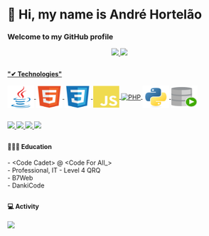 <h1>👋 Hi, my name is André Hortelão</h1>

<h3>Welcome to my GitHub profile</h3>

<div align="center">
  <a href="https://github.com/hortelao">
  <img height="180em" src="https://github-readme-stats.vercel.app/api?username=hortelao&show_icons=true&theme=dracula&include_all_commits=true"/>
  <img height="180em" src="https://github-readme-stats-sigma-five.vercel.app/api/top-langs/?username=hortelao&layout=compact&langs_count=7&theme=dracula"/>
</div>
  
  ##
  
  <h4>"✔ Technologies"</h4>
  <div>
    <img align="center" alt="Java" height="50" width="60" src="https://raw.githubusercontent.com/devicons/devicon/master/icons/java/java-original.svg">
    <img align="center" alt="HTML" height="50" width="60" src="https://raw.githubusercontent.com/devicons/devicon/master/icons/html5/html5-original.svg">
    <img align="center" alt="CSS" height="50" width="60" src="https://raw.githubusercontent.com/devicons/devicon/master/icons/css3/css3-original.svg">
    <img align="center" alt="Js" height="50" width="60" src="https://raw.githubusercontent.com/devicons/devicon/master/icons/javascript/javascript-plain.svg">
    <img align="center" alt="PHP" height="50" width="60" src="https://cdn.jsdelivr.net/gh/devicons/devicon/icons/php/php-original.svg">
    <img align="center" alt="Python" height="50" width="60" src="https://raw.githubusercontent.com/devicons/devicon/6910f0503efdd315c8f9b858234310c06e04d9c0/icons/python/python-original.svg">
    <img align="center" alt="Database" height="50" width="60" src="https://raw.githubusercontent.com/devicons/devicon/6910f0503efdd315c8f9b858234310c06e04d9c0/icons/sqldeveloper/sqldeveloper-original.svg">
    
  </div>
  
  ##
  
  <div>
    <a href="https://www.linkedin.com/in/andre-hortelao/">
    <img src="https://img.shields.io/badge/linkedin-%230077B5.svg?style=for-the-badge&logo=linkedin&logoColor=white" />
     </a>
    <a href="mailto:andrefhortelao@gmail.com">
    <img src="https://img.shields.io/badge/Gmail-D14836?style=for-the-badge&logo=gmail&logoColor=white" />
     </a>
    <a href="https://www.facebook.com/andre.hortelao/">
    <img src="https://img.shields.io/badge/Facebook-1877F2?style=for-the-badge&logo=facebook&logoColor=white" />
     </a>
     <a href="https://www.instagram.com/ahortelao/">
    <img src="https://img.shields.io/badge/Instagram-E4405F?style=for-the-badge&logo=instagram&logoColor=white" />
     </a>
    
  </div>
  
  ##
  
  <h4>🏫👨‍🎓 Education</h4>
  - &#60;Code Cadet&#62; @ &#60;Code For All_&#62;<br>
  - Professional, IT - Level 4 QRQ<br>
  - B7Web<br>
  - DankiCode
  
  ##
  
  <h4>💻 Activity</h4>

![](https://raw.githubusercontent.com/hortelao/Snake-in-Contribution-Grid/output/github-contribution-grid-snake.svg)
  <!--![snake animation](https://github.com/hortelao/hortelao/blob/output/github-contribution-grid-snake2.svg)-->

